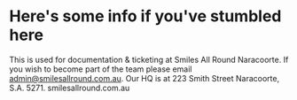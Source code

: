 # Here's some info if you've stumbled here
This is used for documentation & ticketing at Smiles All Round Naracoorte. 
If you wish to become part of the team please email admin@smilesallround.com.au.
Our HQ is at 223 Smith Street Naracoorte, S.A. 5271. 
smilesallround.com.au
